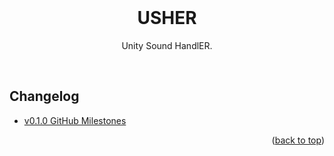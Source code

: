 <div id="top"></div>

<br />

<div align="center">
  <h1 align="center">USHER</h1>
  <p align="center">
    Unity Sound HandlER.
  </p>
</div>
<br />

## Changelog
- [v0.1.0 GitHub Milestones]()

<p align="right">(<a href="#top">back to top</a>)</p>
<br />

